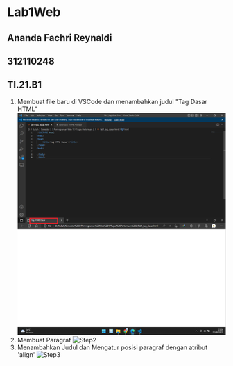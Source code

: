 # Lab1Web
## Ananda Fachri Reynaldi
## 312110248
## TI.21.B1

1. Membuat file baru di VSCode dan menambahkan judul "Tag Dasar HTML"
![Step1](SS/SS1.png)
2. Membuat Paragraf 
![Step2](SS/SS2.png)
3. Menambahkan Judul dan Mengatur posisi paragraf dengan atribut 'align'
![Step3](SS/SS3.png)